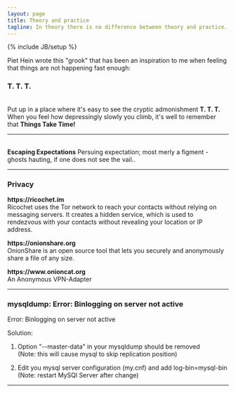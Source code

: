 ```yaml
---
layout: page
title: Theory and practice
tagline: In theory there is no difference between theory and practice. In practice there is.
---
```

{% include JB/setup %}

Piet Hein wrote this "grook" that has been an inspiration to me when 
feeling that things are not happening fast enough:

<h3>T. T. T.</h3>
<br>
Put up in a place
where it's easy to see
the cryptic admonishment
<b>T. T. T.</b>
<br>
When you feel how depressingly
slowly you climb,
it's well to remember that
<b>Things Take Time!</b>

<hr>
<br>
<b>Escaping Expectations</b>
Persuing expectation; most merly a figment - ghosts hauting, if one does not see the vail..

<hr>
<h3>Privacy</h3>
<p><b>https://ricochet.im</b>
<br>
Ricochet uses the Tor network to reach your contacts without relying on messaging servers. It creates a hidden service, which is used to rendezvous with your contacts without revealing your location or IP address.</p>
<p><b>https://onionshare.org</b>
<br>
OnionShare is an open source tool that lets you securely and anonymously share a file of any size.</p>
<p>
<b>https://www.onioncat.org</b>
</br>
An Anonymous VPN-Adapter</p>

<hr>

<h3>mysqldump: Error: Binlogging on server not active</h3>

Error: Binlogging on server not active
<p>Solution:</p> 

1) Option "--master-data" in your mysqldump should be removed
<br>(Note: this will cause mysql to skip replication position)

2) Edit you mysql server configuration (my.cnf) and add log-bin=mysql-bin
<br>(Note: restart MySQl Server after change)

<hr>
